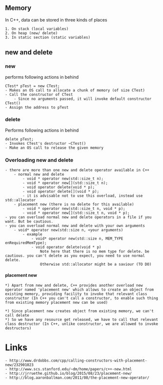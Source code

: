 
## Memory
In C++, data can be stored in three kinds of places

    1. On stack (local variables)
    2. On heap (new/ delete)
    3. In static section (static variables)

## new and delete
### new

performs following actions in behind

    CTest* pTest = new CTest;
    - Makes an OS call to allocate a chunk of memory (of size CTest)
    - Call the constructor of CTest
        - Since no arguments passed, it will invoke default constructor CTest()
    - Assign the address to pTest

### delete

Performs following actions in behind

    delete pTest;
    - Invokes CTest's destructor ~CTest()
    - Make an OS call to release the given memory

### Overloading new and delete

    - there are more than one new and delete operator available in C++
        - normal new and delete
            - void * operator new(std::size_t n);
            - void * operator new[](std::size_t n);
            - void operator delete(void * p);
            - void operator delete[](void * p);
            - it is advisable not to use this overload, instead use std::allocator
        - placement new (there is no delete for this available)
            - void * operator new(std::size_t n, void * p);
            - void * operator new[](std::size_t n, void * p);
    - you can overload normal new and delete operators in a file if you want. But be cautious.
    - you can overload normal new and delete with your own arguments
        - void* operator new(std::size n, <your arguments)
            - example
                - void* operator new(std::size n, MEM_TYPE enRequiredMemType);
                - void operator delete(void * p)
                    Note here that there is no mem type for delete. be cautious. you can't delete as you expect, you need to use normal delete.
                    Otherwise std::allocator might be a saviour (TO DO)

#### placement new


    *) Apart from new and delete, C++ provides another overload new operator named 'placement new' which allows to create an object from existing memory, providing facility to invoke that relevant class constructor (In C++ you can't call a constructor, to enable such thing from existing memory placement new can be used)

    *) Since placement new creates object from existing memory, we can't call delete
    *) So we have any resource get released, we have to call that relevant class destructor (In C++, unlike constructor, we are allowed to invoke destructors)



# Links

    - http://www.drdobbs.com/cpp/calling-constructors-with-placement-new/232901023
    - http://www.scs.stanford.edu/~dm/home/papers/c++-new.html
    - http://jrruethe.github.io/blog/2015/08/23/placement-new/
    - http://blog.aaronballman.com/2011/08/the-placement-new-operator/